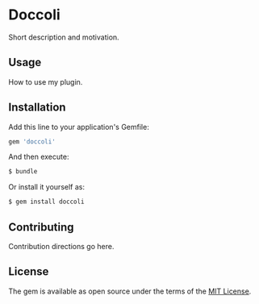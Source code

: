 # Doccoli
Short description and motivation.

## Usage
How to use my plugin.

## Installation
Add this line to your application's Gemfile:

```ruby
gem 'doccoli'
```

And then execute:
```bash
$ bundle
```

Or install it yourself as:
```bash
$ gem install doccoli
```

## Contributing
Contribution directions go here.

## License
The gem is available as open source under the terms of the [MIT License](http://opensource.org/licenses/MIT).
